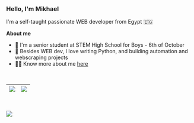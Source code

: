 <!-- - 👋 Hi, I’m @MikhaelMounay. A senior at STEM High School for Boys - 6th of October
- 👀 I’m interested in Computer Science (mostly Web Development and Software Engineering)
- 🌱 I’m currently learning JS frameworks (Vue JS & Nuxt JS) / Machine Learning
- 📫 You can to reach me on [email](mailto:mikhaelmounay@gmail.com) / [facebook](https://www.facebook.com/mikhael.mounay.75) -->
<!-- - 💞️ I’m looking to collaborate on ... -->

<!---
MikhaelMounay/MikhaelMounay is a ✨ special ✨ repository because its `README.md` (this file) appears on your GitHub profile.
You can click the Preview link to take a look at your changes.
--->

### Hello, I'm Mikhael

I'm a self-taught passionate WEB developer from Egypt :egypt:

**About me**
 - :school: I'm a senior student at STEM High School for Boys - 6th of October
 - :snake: Besides WEB dev, I love writing Python, and building automation and webscraping projects
 - :raising_hand_man: Know more about me [here](https://mikhaelrais.me/)



<br>

| <a href="https://github.com/anuraghazra/github-readme-stats"><img align="center" src="https://github-readme-stats.vercel.app/api?username=MikhaelMounay&show_icons=true&theme=transparent&hide_border=true" /></a> | <a href="https://github.com/MikhaelMounay?tab=repositories"><img align="center" src="https://github-readme-stats.vercel.app/api/top-langs/?username=MikhaelMounay&layout=compact&show_icons=true&theme=transparent&hide_border=true" /></a> |
| ------------- | ------------- |

<br>

<a href="#"><img src="https://img.shields.io/badge/-Vue.js-4FC08D?logo=Vue.js&logoColor=white&style=flat"></a>
